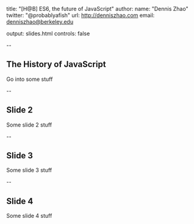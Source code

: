 title: "[H@B] ES6, the future of JavaScript"
author:
  name: "Dennis Zhao"
  twitter: "@probablyafish"
  url: http://denniszhao.com
  email: denniszhao@berkeley.edu

output: slides.html
controls: false

--

## The History of JavaScript

Go into some stuff

--

## Slide 2

Some slide 2 stuff

--

## Slide 3

Some slide 3 stuff

--


## Slide 4

Some slide 4 stuff

